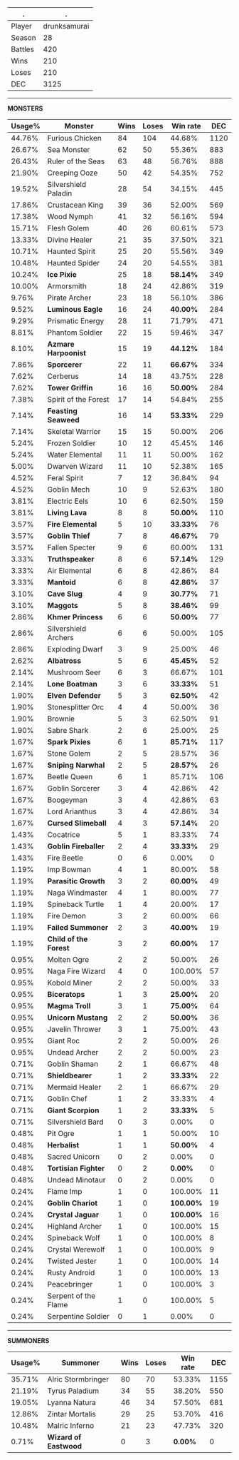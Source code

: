 .|.
|-|-
Player|drunksamurai
Season|28
Battles|420
Wins|210
Loses|210
DEC|3125

---
**MONSTERS**

Usage%|Monster|Wins|Loses|Win rate|DEC|
-|-|-|-|-|-|
44.76%|Furious Chicken|84|104|44.68%|1120|
26.67%|Sea Monster|62|50|55.36%|883|
26.43%|Ruler of the Seas|63|48|56.76%|888|
21.90%|Creeping Ooze|50|42|54.35%|752|
19.52%|Silvershield Paladin|28|54|34.15%|445|
17.86%|Crustacean King|39|36|52.00%|569|
17.38%|Wood Nymph|41|32|56.16%|594|
15.71%|Flesh Golem|40|26|60.61%|573|
13.33%|Divine Healer|21|35|37.50%|321|
10.71%|Haunted Spirit|25|20|55.56%|349|
10.48%|Haunted Spider|24|20|54.55%|381|
10.24%|**Ice Pixie**|25|18|**58.14%**|349|
10.00%|Armorsmith|18|24|42.86%|319|
9.76%|Pirate Archer|23|18|56.10%|386|
9.52%|**Luminous Eagle**|16|24|**40.00%**|284|
9.29%|Prismatic Energy|28|11|71.79%|471|
8.81%|Phantom Soldier|22|15|59.46%|347|
8.10%|**Azmare Harpoonist**|15|19|**44.12%**|184|
7.86%|**Sporcerer**|22|11|**66.67%**|334|
7.62%|Cerberus|14|18|43.75%|228|
7.62%|**Tower Griffin**|16|16|**50.00%**|284|
7.38%|Spirit of the Forest|17|14|54.84%|255|
7.14%|**Feasting Seaweed**|16|14|**53.33%**|229|
7.14%|Skeletal Warrior|15|15|50.00%|206|
5.24%|Frozen Soldier|10|12|45.45%|146|
5.24%|Water Elemental|11|11|50.00%|162|
5.00%|Dwarven Wizard|11|10|52.38%|165|
4.52%|Feral Spirit|7|12|36.84%|94|
4.52%|Goblin Mech|10|9|52.63%|180|
3.81%|Electric Eels|10|6|62.50%|159|
3.81%|**Living Lava**|8|8|**50.00%**|110|
3.57%|**Fire Elemental**|5|10|**33.33%**|76|
3.57%|**Goblin Thief**|7|8|**46.67%**|79|
3.57%|Fallen Specter|9|6|60.00%|131|
3.33%|**Truthspeaker**|8|6|**57.14%**|129|
3.33%|Air Elemental|6|8|42.86%|84|
3.33%|**Mantoid**|6|8|**42.86%**|37|
3.10%|**Cave Slug**|4|9|**30.77%**|71|
3.10%|**Maggots**|5|8|**38.46%**|99|
2.86%|**Khmer Princess**|6|6|**50.00%**|77|
2.86%|Silvershield Archers|6|6|50.00%|105|
2.86%|Exploding Dwarf|3|9|25.00%|46|
2.62%|**Albatross**|5|6|**45.45%**|52|
2.14%|Mushroom Seer|6|3|66.67%|101|
2.14%|**Lone Boatman**|3|6|**33.33%**|51|
1.90%|**Elven Defender**|5|3|**62.50%**|42|
1.90%|Stonesplitter Orc|4|4|50.00%|36|
1.90%|Brownie|5|3|62.50%|91|
1.90%|Sabre Shark|2|6|25.00%|25|
1.67%|**Spark Pixies**|6|1|**85.71%**|117|
1.67%|Stone Golem|2|5|28.57%|36|
1.67%|**Sniping Narwhal**|2|5|**28.57%**|26|
1.67%|Beetle Queen|6|1|85.71%|106|
1.67%|Goblin Sorcerer|3|4|42.86%|42|
1.67%|Boogeyman|3|4|42.86%|63|
1.67%|Lord Arianthus|3|4|42.86%|34|
1.67%|**Cursed Slimeball**|4|3|**57.14%**|20|
1.43%|Cocatrice|5|1|83.33%|74|
1.43%|**Goblin Fireballer**|2|4|**33.33%**|29|
1.43%|Fire Beetle|0|6|0.00%|0|
1.19%|Imp Bowman|4|1|80.00%|58|
1.19%|**Parasitic Growth**|3|2|**60.00%**|49|
1.19%|Naga Windmaster|4|1|80.00%|77|
1.19%|Spineback Turtle|1|4|20.00%|17|
1.19%|Fire Demon|3|2|60.00%|66|
1.19%|**Failed Summoner**|2|3|**40.00%**|19|
1.19%|**Child of the Forest**|3|2|**60.00%**|17|
0.95%|Molten Ogre|2|2|50.00%|26|
0.95%|Naga Fire Wizard|4|0|100.00%|57|
0.95%|Kobold Miner|2|2|50.00%|33|
0.95%|**Biceratops**|1|3|**25.00%**|20|
0.95%|**Magma Troll**|3|1|**75.00%**|64|
0.95%|**Unicorn Mustang**|2|2|**50.00%**|36|
0.95%|Javelin Thrower|3|1|75.00%|43|
0.95%|Giant Roc|2|2|50.00%|26|
0.95%|Undead Archer|2|2|50.00%|23|
0.71%|Goblin Shaman|2|1|66.67%|48|
0.71%|**Shieldbearer**|1|2|**33.33%**|22|
0.71%|Mermaid Healer|2|1|66.67%|29|
0.71%|Goblin Chef|1|2|33.33%|4|
0.71%|**Giant Scorpion**|1|2|**33.33%**|5|
0.71%|Silvershield Bard|0|3|0.00%|0|
0.48%|Pit Ogre|1|1|50.00%|10|
0.48%|**Herbalist**|1|1|**50.00%**|4|
0.48%|Sacred Unicorn|0|2|0.00%|0|
0.48%|**Tortisian Fighter**|0|2|**0.00%**|0|
0.48%|Undead Minotaur|0|2|0.00%|0|
0.24%|Flame Imp|1|0|100.00%|11|
0.24%|**Goblin Chariot**|1|0|**100.00%**|19|
0.24%|**Crystal Jaguar**|1|0|**100.00%**|16|
0.24%|Highland Archer|1|0|100.00%|15|
0.24%|Spineback Wolf|1|0|100.00%|8|
0.24%|Crystal Werewolf|1|0|100.00%|9|
0.24%|Twisted Jester|1|0|100.00%|14|
0.24%|Rusty Android|1|0|100.00%|13|
0.24%|Peacebringer|1|0|100.00%|3|
0.24%|Serpent of the Flame|1|0|100.00%|5|
0.24%|Serpentine Soldier|0|1|0.00%|0|

---
**SUMMONERS**

Usage%|Summoner|Wins|Loses|Win rate|DEC|
-|-|-|-|-|-|
35.71%|Alric Stormbringer|80|70|53.33%|1155|
21.19%|Tyrus Paladium|34|55|38.20%|550|
19.05%|Lyanna Natura|46|34|57.50%|681|
12.86%|Zintar Mortalis|29|25|53.70%|416|
10.48%|Malric Inferno|21|23|47.73%|320|
0.71%|**Wizard of Eastwood**|0|3|**0.00%**|0|
